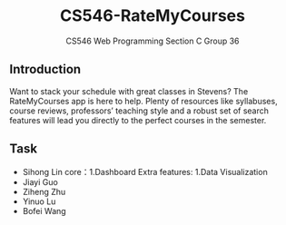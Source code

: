 # <center>CS546-RateMyCourses</center>
<center>CS546 Web Programming Section C Group 36</center>


## **Introduction**
Want to stack your schedule with great classes in Stevens? The RateMyCourses app is here to help. Plenty of resources like syllabuses, course reviews, professors’ teaching style and a robust set of search features will lead you directly to the perfect courses in the semester.


## **Task**
- Sihong Lin    core：1.Dashboard    Extra features: 1.Data Visualization
- Jiayi Guo
- Ziheng Zhu
- Yinuo Lu
- Bofei Wang